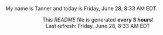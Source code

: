 My name is Tanner and today is Friday, June 28, 8:33 AM EDT.

<p align="center">This <i>README</i> file is generated <b>every 3 hours</b>!</br>Last refresh: Friday, June 28, 8:33 AM EDT<br /></p>
